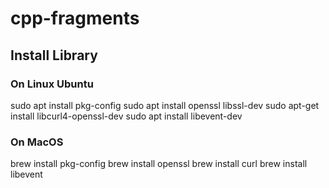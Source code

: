 # cpp-fragments

## Install Library
### On Linux Ubuntu
sudo apt install pkg-config
sudo apt install openssl libssl-dev
sudo apt-get install libcurl4-openssl-dev
sudo apt install libevent-dev

### On MacOS
brew install pkg-config
brew install openssl
brew install curl
brew install libevent